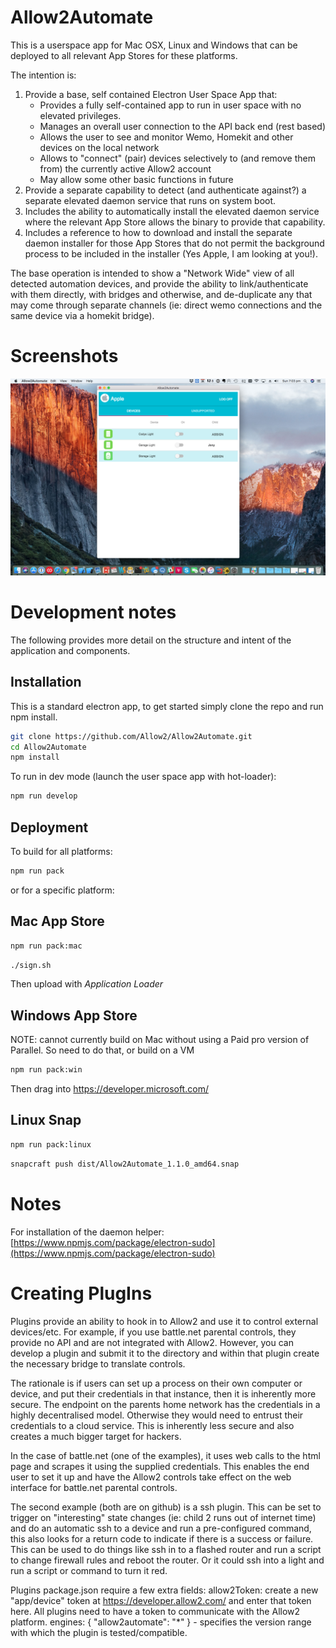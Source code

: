 Allow2Automate
==============

This is a userspace app for Mac OSX, Linux and Windows that can be deployed to all relevant
App Stores for these platforms.

The intention is:
1. Provide a base, self contained Electron User Space App that:
    * Provides a fully self-contained app to run in user space with no elevated privileges.
    * Manages an overall user connection to the API back end (rest based)
    * Allows the user to see and monitor Wemo, Homekit and other devices on the local network
    * Allows to "connect" (pair) devices selectively to (and remove them from) the currently active Allow2 account
    * May allow some other basic functions in future
2. Provide a separate capability to detect (and authenticate against?) a separate elevated daemon service that runs
on system boot.
3. Includes the ability to automatically install the elevated daemon service where the relevant App Store
allows the binary to provide that capability.
4. Includes a reference to how to download and install the separate daemon installer for those App Stores that
do not permit the background process to be included in the installer (Yes Apple, I am looking at you!).

The base operation is intended to show a "Network Wide" view of all detected automation devices, and provide the ability to
link/authenticate with them directly, with bridges and otherwise, and de-duplicate any that may come through separate channels
(ie: direct wemo connections and the same device via a homekit bridge).

# Screenshots

![Allow2Automate on OSX](/ScreenShots/Screen%20Shot%204.png?raw=true "Allow2Automate on OSX")

# Development notes

The following provides more detail on the structure and intent of the application and components.

## Installation

This is a standard electron app, to get started simply clone the repo and run npm install.

```sh
git clone https://github.com/Allow2/Allow2Automate.git
cd Allow2Automate
npm install
```

To run in dev mode (launch the user space app with hot-loader):

```sh
npm run develop
```

## Deployment

To build for all platforms:

```sh
npm run pack
```

or for a specific platform:

## Mac App Store

```sh
npm run pack:mac
```

```sh
./sign.sh
```

Then upload with *Application Loader*

## Windows App Store

NOTE: cannot currently build on Mac without using a Paid pro version of Parallel.
So need to do that, or build on a VM

```sh
npm run pack:win
```

Then drag into https://developer.microsoft.com/

## Linux Snap

```sh
npm run pack:linux
```

```sh
snapcraft push dist/Allow2Automate_1.1.0_amd64.snap
```

# Notes

For installation of the daemon helper:
[https://www.npmjs.com/package/electron-sudo](https://www.npmjs.com/package/electron-sudo)

# Creating PlugIns

Plugins provide an ability to hook in to Allow2 and use it to control external devices/etc. For example, if you use battle.net parental controls,
they provide no API and are not integrated with Allow2. However, you can develop a plugin and submit it to the directory and within that plugin
create the necessary bridge to translate controls.

The rationale is if users can set up a process on their own computer or device, and put their credentials in that instance, then it is inherently
more secure. The endpoint on the parents home network has the credentials in a highly decentralised model. Otherwise they would need to entrust
their credentials to a cloud service. This is inherently less secure and also creates a much bigger target for hackers.

In the case of battle.net (one of the examples), it uses web calls to the html page and scrapes it using the supplied credentials. This enables
the end user to set it up and have the Allow2 controls take effect on the web interface for battle.net parental controls.

The second example (both are on github) is a ssh plugin. This can be set to trigger on "interesting" state changes (ie: child 2 runs out of
internet time) and do an automatic ssh to a device and run a pre-configured command, this also looks for a return code to indicate if there is a
success or failure. This can be used to do things like ssh in to a flashed router and run a script to change firewall rules and reboot the router.
Or it could ssh into a light and run a script or command to turn it red.

Plugins package.json require a few extra fields:
allow2Token: create a new "app/device" token at https://developer.allow2.com/ and enter that token here. All plugins need to have a token to
communicate with the Allow2 platform.
engines: { "allow2automate": "*" } - specifies the version range with which the plugin is tested/compatible.